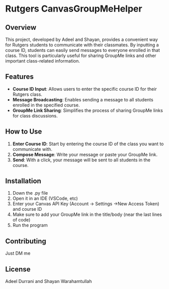 # Rutgers CanvasGroupMeHelper

## Overview
This project, developed by Adeel and Shayan, provides a convenient way for Rutgers students to communicate with their classmates. By inputting a course ID, students can easily send messages to everyone enrolled in that class. This tool is particularly useful for sharing GroupMe links and other important class-related information.

## Features
- **Course ID Input**: Allows users to enter the specific course ID for their Rutgers class.
- **Message Broadcasting**: Enables sending a message to all students enrolled in the specified course.
- **GroupMe Link Sharing**: Simplifies the process of sharing GroupMe links for class discussions.

## How to Use
1. **Enter Course ID**: Start by entering the course ID of the class you want to communicate with.
2. **Compose Message**: Write your message or paste your GroupMe link.
3. **Send**: With a click, your message will be sent to all students in the course.

## Installation
1. Down the .py file
2. Open it in an IDE (VSCode, etc)
3. Enter your Canvas API Key (Account -> Settings ->New Access Token) and course ID
4. Make sure to add your GroupMe link in the title/body (near the last lines of code)
5. Run the program

## Contributing
Just DM me

## License
Adeel Durrani and Shayan Warahamtullah 
